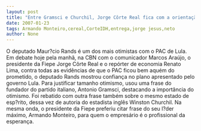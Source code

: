 ```yaml
---
layout: post
title: "Entre Gramsci e Churchil, Jorge Côrte Real fica com a orientação de Armando Monteiro Neto"
date: 2007-01-23
tags: Armando Monteiro,cereal,CorteIDH,entrega,jorge jesus,neto
author: None
---
```

O deputado Maur?cio Rands é um dos mais otimistas com o PAC de Lula. 
Em debate hoje pela manhã, na CBN com o comunicador Marcos Araújo, o presidente da Fiepe Jorge Côrte Real e o repórter de economia Renato Lima, contra todas as evidências de que o PAC ficou bem aquém do prometido, o deputado Rands mostrou confiança no plano apresentado pelo governo Lula. 
Para justificar tamanho otimismo, usou uma frase do fundador do partido italiano, Antonio Gramsci, destacando a importância do otimismo. 
Foi rebatido com outra frase também sobre o mesmo estado de esp?rito, dessa vez de autoria do estadista inglês Winston Churchil. 
Na mesma onda, o presidente da Fiepe preferiu citar frase do seu l?der máximo, Armando Monteiro, para quem o empresário é o profissional da esperança. 